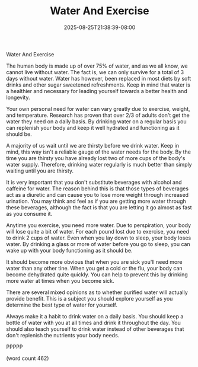 ﻿---
title: "Water And Exercise"
date: 2025-08-25T21:38:39-08:00
description: "Exercise Tips for Web Success"
featured_image: "/images/Exercise.jpg"
tags: ["Exercise"]
---

Water And Exercise

The human body is made up of over 75% of water, and
as we all know, we cannot live without water.  The
fact is, we can only survive for a total of 3 days
without water.  Water has however, been replaced in
most diets by soft drinks and other sugar sweetened
refreshments.  Keep in mind that water is a healthier
and necessary for leading yourself towards a better
health and longevity.

Your own personal need for water can vary greatly
due to exercise, weight, and temperature.  Research
has proven that over 2/3 of adults don't get the 
water they need on a daily basis.  By drinking water
on a regular basis you can replenish your body and
keep it well hydrated and functioning as it should be.

A majority of us wait until we are thirsty before
we drink water.  Keep in mind, this way isn't a 
reliable gauge of the water needs for the body.  By
the time you are thirsty you have already lost two
of more cups of the body's water supply.  Therefore,
drinking water regularly is much better than simply
waiting until you are thirsty.

It is very important that you don't substitute 
beverages with alcohol and caffeine for water.  The
reason behind this is that those types of beverages
act as a diuretic and can cause you to lose more
weight through increased urination.  You may think
and feel as if you are getting more water through
these beverages, although the fact is that you 
are letting it go almost as fast as you consume it.

Anytime you exercise, you need more water. Due to
perspiration, your body will lose quite a bit of
water.  For each pound lost due to exercise, you need
to drink 2 cups of water.  Even when you lay down
to sleep, your body loses water.  By drinking a 
glass or more of water before you go to sleep, you
can wake up with your body functioning as it should
be.

It should become more obvious that when you are sick
you'll need more water than any other tine.  When 
you get a cold or the flu, your body can become
dehydrated quite quickly.  You can help to prevent
this by drinking more water at times when you become
sick.

There are several mixed opinions as to whether 
purified water will actually provide benefit.  This
is a subject you should explore yourself as you 
determine the best type of water for yourself.  

Always make it a habit to drink water on a daily 
basis.  You should keep a bottle of water with you
at all times and drink it throughout the day.  You
should also teach yourself to drink water instead
of other beverages that don't replenish the nutrients
your body needs.

PPPPP

(word count 462)
